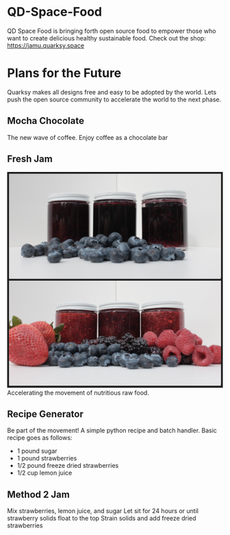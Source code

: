 # QD-Space-Food
QD Space Food is bringing forth open source food to empower those who want to create delicious healthy sustainable food.
Check out the shop: https://jamu.quarksy.space
# Plans for the Future
Quarksy makes all designs free and easy to be adopted by the world. Lets push the open source community to accelerate the world to the next phase.
## Mocha Chocolate
The new wave of coffee. Enjoy coffee as a chocolate bar
## Fresh Jam
![Raw Strawberry Jam](https://github.com/NaturaLog-space/QD-Space-Food/blob/main/Adobe_Post_20210325_1359250.6425661188089541.png)
Accelerating the movement of nutritious raw food.
## Recipe Generator
Be part of the movement! A simple python recipe and batch handler.
Basic recipe goes as follows:
- 1 pound sugar
- 1 pound strawberries
- 1/2 pound freeze dried strawberries
- 1/2 cup lemon juice

## Method 2 Jam
Mix strawberries, lemon juice, and sugar
Let sit for 24 hours or until strawberry solids float to the top
Strain solids and add freeze dried strawberries

